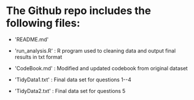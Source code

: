 
The Github repo includes the following files:
=========================================

- 'README.md'

- 'run_analysis.R'      : R program used to cleaning data and output final results in txt format

- 'CodeBook.md'         : Modified and updated codebook from original dataset

- 'TidyData1.txt'       : Final data set for questions 1--4

- 'TidyData2.txt'       : Final data set for questions 5







